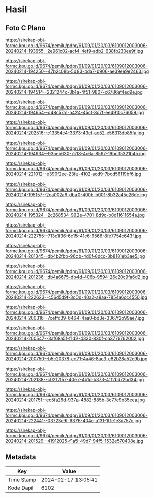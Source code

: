 # Hasil

## Foto C Plano

https://sirekap-obj-formc.kpu.go.id/9674/pemilu/pdpr/61/09/01/20/03/6109012003006-20240214-193655--2e961c02-acf4-4ef9-adb2-638fb230ee9f.jpg

https://sirekap-obj-formc.kpu.go.id/9674/pemilu/pdpr/61/09/01/20/03/6109012003006-20240214-194250--47b2c08b-5d83-4da7-b906-ae39ee9e2463.jpg

https://sirekap-obj-formc.kpu.go.id/9674/pemilu/pdpr/61/09/01/20/03/6109012003006-20240214-194514--2321244c-3b1a-4f51-9807-c6786af4ed9e.jpg

https://sirekap-obj-formc.kpu.go.id/9674/pemilu/pdpr/61/09/01/20/03/6109012003006-20240214-194654--d48c57a1-a424-45cf-8c7f-ee4910c76059.jpg

https://sirekap-obj-formc.kpu.go.id/9674/pemilu/pdpr/61/09/01/20/03/6109012003006-20240214-202516--c13354c4-3373-43ef-ae52-e56313db85fa.jpg

https://sirekap-obj-formc.kpu.go.id/9674/pemilu/pdpr/61/09/01/20/03/6109012003006-20240214-194934--935eb630-7c18-4c6a-8597-19bc35321b45.jpg

https://sirekap-obj-formc.kpu.go.id/9674/pemilu/pdpr/61/09/01/20/03/6109012003006-20240214-221012--e390f2ee-23fe-4102-acd9-7bcd56119bf6.jpg

https://sirekap-obj-formc.kpu.go.id/9674/pemilu/pdpr/61/09/01/20/03/6109012003006-20240214-195157--2ca002a6-dba0-400b-b001-8b32a45c26dc.jpg

https://sirekap-obj-formc.kpu.go.id/9674/pemilu/pdpr/61/09/01/20/03/6109012003006-20240214-195324--2c268534-992e-4701-8d9c-b8d11611654a.jpg

https://sirekap-obj-formc.kpu.go.id/9674/pemilu/pdpr/61/09/01/20/03/6109012003006-20240214-222755--713c1f36-6c15-41c6-9566-8fe7754c643f.jpg

https://sirekap-obj-formc.kpu.go.id/9674/pemilu/pdpr/61/09/01/20/03/6109012003006-20240214-201345--db4b2fbb-96cb-4d0f-8dcc-3b8181eb3ae5.jpg

https://sirekap-obj-formc.kpu.go.id/9674/pemilu/pdpr/61/09/01/20/03/6109012003006-20240214-201236--db4a6675-db4d-406b-9594-26c20c9fa6d2.jpg

https://sirekap-obj-formc.kpu.go.id/9674/pemilu/pdpr/61/09/01/20/03/6109012003006-20240214-222623--c56d5d9f-3c0d-40a2-a8aa-7854a6cc4550.jpg

https://sirekap-obj-formc.kpu.go.id/9674/pemilu/pdpr/61/09/01/20/03/6109012003006-20240214-200316--7ceffd39-6464-4aa0-bd3e-3367f2b99ae7.jpg

https://sirekap-obj-formc.kpu.go.id/9674/pemilu/pdpr/61/09/01/20/03/6109012003006-20240214-200547--3af68a5f-f1d2-4330-830f-ca3776762002.jpg

https://sirekap-obj-formc.kpu.go.id/9674/pemilu/pdpr/61/09/01/20/03/6109012003006-20240214-200750--b5c20378-cc71-4a46-8ac3-c82b28a52e9b.jpg

https://sirekap-obj-formc.kpu.go.id/9674/pemilu/pdpr/61/09/01/20/03/6109012003006-20240214-202138--c0212f57-40e7-4b1d-b373-41f2bd72bd34.jpg

https://sirekap-obj-formc.kpu.go.id/9674/pemilu/pdpr/61/09/01/20/03/6109012003006-20240214-201751--ec5fa26d-937a-4882-885b-3c77e9b35eea.jpg

https://sirekap-obj-formc.kpu.go.id/9674/pemilu/pdpr/61/09/01/20/03/6109012003006-20240214-222441--03723c9f-6376-404e-a131-1f1e1e3d757c.jpg

https://sirekap-obj-formc.kpu.go.id/9674/pemilu/pdpr/61/09/01/20/03/6109012003006-20240214-201529--41912025-f1a5-49d7-94f5-1532e570408e.jpg


## Metadata

| Key        | Value               |
| ---------- | ------------------- |
| Time Stamp | 2024-02-17 13:05:41 |
| Kode Dapil | 6102                |



